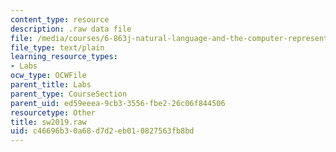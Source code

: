 ```yaml
---
content_type: resource
description: .raw data file
file: /media/courses/6-863j-natural-language-and-the-computer-representation-of-knowledge-spring-2003/c46696b30a68d7d2eb010827563fb8bd_sw2019.raw
file_type: text/plain
learning_resource_types:
- Labs
ocw_type: OCWFile
parent_title: Labs
parent_type: CourseSection
parent_uid: ed59eeea-9cb3-3556-fbe2-26c06f844506
resourcetype: Other
title: sw2019.raw
uid: c46696b3-0a68-d7d2-eb01-0827563fb8bd
---
```

